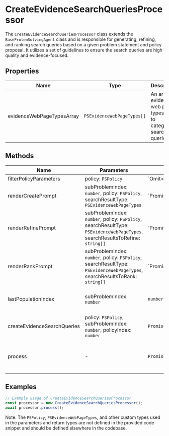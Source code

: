 # CreateEvidenceSearchQueriesProcessor

The `CreateEvidenceSearchQueriesProcessor` class extends the `BaseProlemSolvingAgent` class and is responsible for generating, refining, and ranking search queries based on a given problem statement and policy proposal. It utilizes a set of guidelines to ensure the search queries are high quality and evidence-focused.

## Properties

| Name                             | Type                                             | Description                                                                 |
|----------------------------------|--------------------------------------------------|-----------------------------------------------------------------------------|
| evidenceWebPageTypesArray        | `PSEvidenceWebPageTypes[]`                       | An array of evidence web page types used to categorize search queries.      |

## Methods

| Name                         | Parameters                                      | Return Type | Description                                                                                   |
|------------------------------|-------------------------------------------------|-------------|-----------------------------------------------------------------------------------------------|
| filterPolicyParameters       | policy: `PSPolicy`                              | `Omit<PSPolicy, "imageUrl" | "imagePrompt" | "solutionIndex">` | Filters out certain properties from a policy object.                                          |
| renderCreatePrompt           | subProblemIndex: `number`, policy: `PSPolicy`, searchResultType: `PSEvidenceWebPageTypes` | `Promise<SystemMessage[] | HumanMessage[]>` | Generates a prompt for creating search queries.                                               |
| renderRefinePrompt           | subProblemIndex: `number`, policy: `PSPolicy`, searchResultType: `PSEvidenceWebPageTypes`, searchResultsToRefine: `string[]` | `Promise<SystemMessage[] | HumanMessage[]>` | Generates a prompt for refining search queries.                                               |
| renderRankPrompt             | subProblemIndex: `number`, policy: `PSPolicy`, searchResultType: `PSEvidenceWebPageTypes`, searchResultsToRank: `string[]` | `Promise<SystemMessage[] | HumanMessage[]>` | Generates a prompt for ranking search queries.                                                |
| lastPopulationIndex          | subProblemIndex: `number`                       | `number`    | Retrieves the last population index for a given sub-problem.                                   |
| createEvidenceSearchQueries  | policy: `PSPolicy`, subProblemIndex: `number`, policyIndex: `number` | `Promise<void>` | Creates, refines, and ranks evidence search queries for a given policy.                       |
| process                      | -                                               | `Promise<void>` | Orchestrates the creation of evidence search queries for all subproblems.                      |

## Examples

```typescript
// Example usage of CreateEvidenceSearchQueriesProcessor
const processor = new CreateEvidenceSearchQueriesProcessor();
await processor.process();
```

Note: The `PSPolicy`, `PSEvidenceWebPageTypes`, and other custom types used in the parameters and return types are not defined in the provided code snippet and should be defined elsewhere in the codebase.